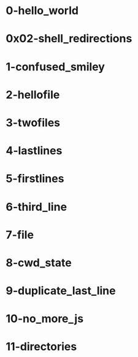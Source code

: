 # 0-hello_world
# 0x02-shell_redirections
# 1-confused_smiley
# 2-hellofile
# 3-twofiles
# 4-lastlines
# 5-firstlines
# 6-third_line
# 7-file
# 8-cwd_state
# 9-duplicate_last_line
# 10-no_more_js
# 11-directories
